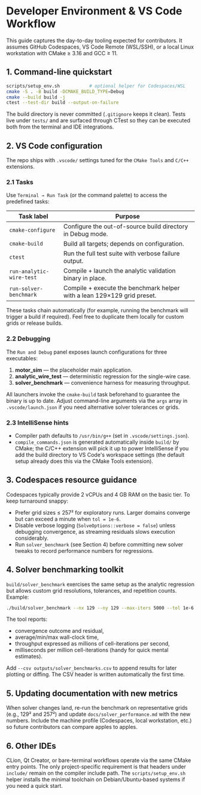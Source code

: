 # Developer Environment & VS Code Workflow

This guide captures the day-to-day tooling expected for contributors. It assumes
GitHub Codespaces, VS Code Remote (WSL/SSH), or a local Linux workstation with
CMake ≥ 3.16 and GCC ≥ 11.

## 1. Command-line quickstart

```bash
scripts/setup_env.sh           # optional helper for Codespaces/WSL
cmake -S . -B build -DCMAKE_BUILD_TYPE=Debug
cmake --build build -j
ctest --test-dir build --output-on-failure
```

The build directory is never committed (`.gitignore` keeps it clean). Tests live
under `tests/` and are surfaced through CTest so they can be executed both from
the terminal and IDE integrations.

## 2. VS Code configuration

The repo ships with `.vscode/` settings tuned for the `CMake Tools` and `C/C++`
extensions.

### 2.1 Tasks

Use `Terminal → Run Task` (or the command palette) to access the predefined
tasks:

| Task label              | Purpose                                                                  |
| ----------------------- | ------------------------------------------------------------------------ |
| `cmake-configure`       | Configure the out-of-source build directory in Debug mode.               |
| `cmake-build`           | Build all targets; depends on configuration.                             |
| `ctest`                 | Run the full test suite with verbose failure output.                     |
| `run-analytic-wire-test`| Compile + launch the analytic validation binary in place.                |
| `run-solver-benchmark`  | Compile + execute the benchmark helper with a lean 129×129 grid preset. |

These tasks chain automatically (for example, running the benchmark will trigger
a build if required). Feel free to duplicate them locally for custom grids or
release builds.

### 2.2 Debugging

The `Run and Debug` panel exposes launch configurations for three executables:

1. **motor_sim** — the placeholder main application.
2. **analytic_wire_test** — deterministic regression for the single-wire case.
3. **solver_benchmark** — convenience harness for measuring throughput.

All launchers invoke the `cmake-build` task beforehand to guarantee the binary is
up to date. Adjust command-line arguments via the `args` array in
`.vscode/launch.json` if you need alternative solver tolerances or grids.

### 2.3 IntelliSense hints

* Compiler path defaults to `/usr/bin/g++` (set in `.vscode/settings.json`).
* `compile_commands.json` is generated automatically inside `build/` by CMake;
  the C/C++ extension will pick it up to power IntelliSense if you add the build
  directory to VS Code's workspace settings (the default setup already does this
  via the CMake Tools extension).

## 3. Codespaces resource guidance

Codespaces typically provide 2 vCPUs and 4 GB RAM on the basic tier. To keep
turnaround snappy:

* Prefer grid sizes ≤ 257² for exploratory runs. Larger domains converge but can
  exceed a minute when `tol = 1e-6`.
* Disable verbose logging (`SolveOptions::verbose = false`) unless debugging
  convergence, as streaming residuals slows execution considerably.
* Run `solver_benchmark` (see Section 4) before committing new solver tweaks to
  record performance numbers for regressions.

## 4. Solver benchmarking toolkit

`build/solver_benchmark` exercises the same setup as the analytic regression but
allows custom grid resolutions, tolerances, and repetition counts. Example:

```bash
./build/solver_benchmark --nx 129 --ny 129 --max-iters 5000 --tol 1e-6 --repeats 5
```

The tool reports:

* convergence outcome and residual,
* average/min/max wall-clock time,
* throughput expressed as millions of cell-iterations per second,
* milliseconds per million cell-iterations (handy for quick mental estimates).

Add `--csv outputs/solver_benchmarks.csv` to append results for later plotting or
diffing. The CSV header is written automatically the first time.

## 5. Updating documentation with new metrics

When solver changes land, re-run the benchmark on representative grids (e.g.,
129² and 257²) and update `docs/solver_performance.md` with the new numbers.
Include the machine profile (Codespaces, local workstation, etc.) so future
contributors can compare apples to apples.

## 6. Other IDEs

CLion, Qt Creator, or bare-terminal workflows operate via the same CMake entry
points. The only project-specific requirement is that headers under `include/`
remain on the compiler include path. The `scripts/setup_env.sh` helper installs
the minimal toolchain on Debian/Ubuntu-based systems if you need a quick start.

